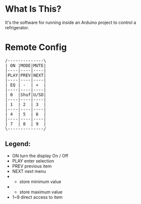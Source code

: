 What Is This?
=============

It's the software for running inside an Arduino project to control a refrigerator.

Remote Config
=============

<pre>
/--------------\
| ON |MODE|MUTE|
|----|----|----|
|PLAY|PREV|NEXT|
|----|----|----|
| EQ | -  | +  |
|----|----|----|
| 0  |Shuf|U/SD|
|----|----|----|
| 1  | 2  | 3  |
|----|----|----|
| 4  | 5  | 6  |
|----|----|----|
| 7  | 8  | 9  |
\--------------/
</pre>

Legend:
-------
- ON turn the display On / Off 
- PLAY enter selection
- PREV previous item
- NEXT next menu
- - store minimum value
- + store maximum value
- 1~9 direct access to item

